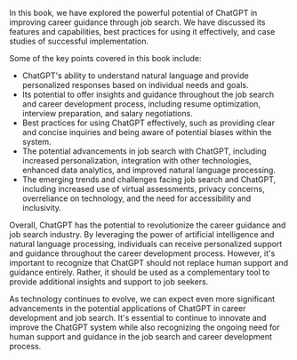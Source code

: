 
In this book, we have explored the powerful potential of ChatGPT in improving career guidance through job search. We have discussed its features and capabilities, best practices for using it effectively, and case studies of successful implementation.

Some of the key points covered in this book include:

* ChatGPT's ability to understand natural language and provide personalized responses based on individual needs and goals.
* Its potential to offer insights and guidance throughout the job search and career development process, including resume optimization, interview preparation, and salary negotiations.
* Best practices for using ChatGPT effectively, such as providing clear and concise inquiries and being aware of potential biases within the system.
* The potential advancements in job search with ChatGPT, including increased personalization, integration with other technologies, enhanced data analytics, and improved natural language processing.
* The emerging trends and challenges facing job search and ChatGPT, including increased use of virtual assessments, privacy concerns, overreliance on technology, and the need for accessibility and inclusivity.

Overall, ChatGPT has the potential to revolutionize the career guidance and job search industry. By leveraging the power of artificial intelligence and natural language processing, individuals can receive personalized support and guidance throughout the career development process. However, it's important to recognize that ChatGPT should not replace human support and guidance entirely. Rather, it should be used as a complementary tool to provide additional insights and support to job seekers.

As technology continues to evolve, we can expect even more significant advancements in the potential applications of ChatGPT in career development and job search. It's essential to continue to innovate and improve the ChatGPT system while also recognizing the ongoing need for human support and guidance in the job search and career development process.
